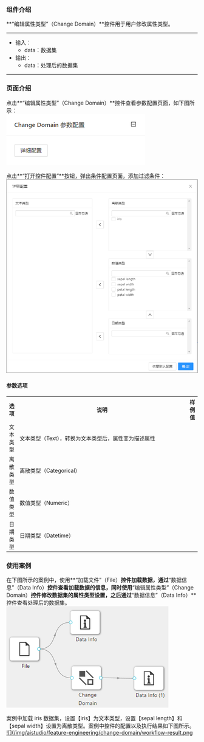 ### 组件介绍
**“编辑属性类型”（Change Domain）**控件用于用户修改属性类型。

<hr/>

- 输入：
  - data：数据集
- 输出：
  - data：处理后的数据集

<hr/>


### 页面介绍
点击**“编辑属性类型”（Change Domain）**控件查看参数配置页面，如下图所示：  
[ ![](/img/aistudio/feature-engineering/change-domain/param.png) ](/img/aistudio/feature-engineering/change-domain/param.png)

点击**“打开控件配置”**按钮，弹出条件配置页面，添加过滤条件：  
[ ![](/img/aistudio/feature-engineering/change-domain/interaction.png) ](/img/aistudio/feature-engineering/change-domain/interaction.png)

#### 参数选项
<table>
  <tr>
    <th>选项</th>
    <th width="650">说明</th>
    <th>样例值</th>
  </tr>
  <tr>
      <td>文本类型</td> 
      <td>
      文本类型（Text），转换为文本类型后，属性变为描述属性
      </td> 
      <td></td>
  </tr>
  <tr>
      <td>离散类型</td> 
      <td>
      离散类型（Categorical）
      </td> 
      <td></td>
  </tr>
  <tr>
      <td>数值类型</td> 
      <td>
      数值类型（Numeric）
      </td> 
      <td></td>
  </tr>
  <tr>
      <td>日期类型</td> 
      <td>
      日期类型（Datetime）
      </td> 
      <td></td>
  </tr>
</table>

### 使用案例
在下图所示的案例中，使用**“加载文件”（File）**控件加载数据，通过**“数据信息”（Data Info）**控件查看加载数据的信息，同时使用**“编辑属性类型”（Change Domain）**控件修改数据集的属性类型设置，之后通过**“数据信息”（Data Info）**控件查看处理后的数据集。   
[ ![](/img/aistudio/feature-engineering/change-domain/workflow.png) ](/img/aistudio/feature-engineering/change-domain/workflow.png)

案例中加载 iris 数据集，设置【iris】为文本类型，设置【sepal length】和【sepal width】设置为离散类型。案例中控件的配置以及执行结果如下图所示。  
[ ![](/img/aistudio/feature-engineering/change-domain/workflow-result.png ](/img/aistudio/feature-engineering/change-domain/workflow-result.png)